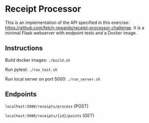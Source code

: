 # Receipt Processor
This is an implementation of the API specified in this exercise:
https://github.com/fetch-rewards/receipt-processor-challenge. It is a minimal Flask webserver with endpoint tests and a Docker image.

## Instructions
Build docker images: `./build.sh`

Run pytest:  `./run_test.sh`

Run local server on port 5000: `./run_server.sh`

## Endpoints
`localhost:5000/receipts/process` (POST)

`localhost:5000/receipts/{id}/points` (GET)